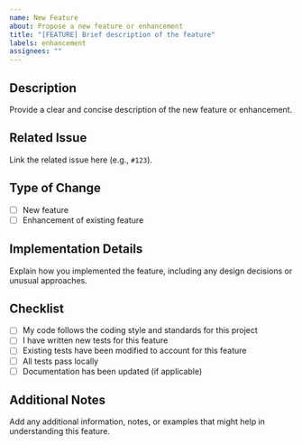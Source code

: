 ```yaml
---
name: New Feature
about: Propose a new feature or enhancement
title: "[FEATURE] Brief description of the feature"
labels: enhancement
assignees: ""
---
```


## Description

Provide a clear and concise description of the new feature or enhancement.

## Related Issue

Link the related issue here (e.g., `#123`).

## Type of Change

- [ ] New feature
- [ ] Enhancement of existing feature

## Implementation Details

Explain how you implemented the feature, including any design decisions or unusual approaches.

## Checklist

- [ ] My code follows the coding style and standards for this project
- [ ] I have written new tests for this feature
- [ ] Existing tests have been modified to account for this feature
- [ ] All tests pass locally
- [ ] Documentation has been updated (if applicable)

## Additional Notes

Add any additional information, notes, or examples that might help in understanding this feature.
